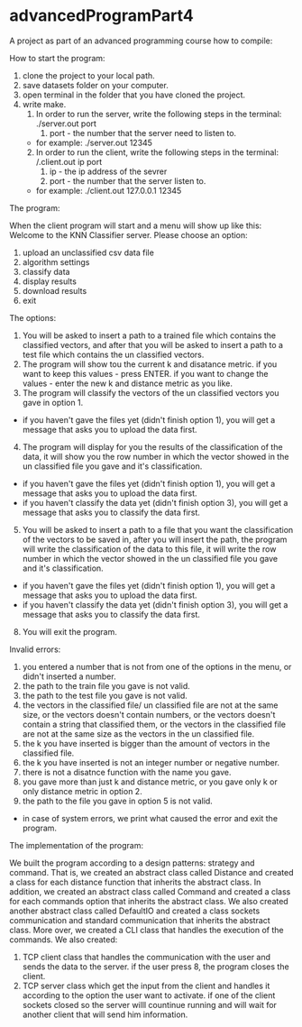 # advancedProgramPart4
A project as part of an advanced programming course how to compile:

How to start the program:

1. clone the project to your local path.
2. save datasets folder on your computer.
3. open terminal in the folder that you have cloned the project.
4. write make.
   1. In order to run the server, write the following steps in the terminal: ./server.out port
      1. port - the number that the server need to listen to.
   * for example: ./server.out 12345
   2. In order to run the client, write the following steps in the terminal: /.client.out ip port
      1. ip - the ip address of the sevrer
      2. port -  the number that the server listen to.
   * for example: ./client.out 127.0.0.1 12345
      
The program:

When the client program will start and a menu will show up like this:
   Welcome to the KNN Classifier server. Please choose an option:
   1. upload an unclassified csv data file
   2. algorithm settings
   3. classify data
   4. display results
   5. download results
   8. exit
   
The options:
1. You will be asked to insert a path to a trained file which contains the classified vectors, and after that you will be asked to insert a path to a    test file which contains the un classified vectors.
2. The program will show tou the current k and disatance metric.
if you want to keep this values - press ENTER.
if you want to change the values - enter the new k and distance metric as you like.
3. The program will classify the vectors of the un classified vectors you gave in option 1.
* if you haven't gave the files yet (didn't finish option 1), you will get a message that asks you to upload the data first.
4. The program will display for you the results of the classification of the data, it will show you the row number in which the vector showed in the un classified file you gave and it's classification.
* if you haven't gave the files yet (didn't finish option 1), you will get a message that asks you to upload the data first.
* if you haven't classify the data yet (didn't finish option 3), you will get a message that asks you to classify the data first.
5. You will be asked to insert a path to a file that you want the classification of the vectors to be saved in, after you will insert the path, the program will write the classification of the data to this file, it will write the row number in which the vector showed in the un classified file you gave and it's classification.
* if you haven't gave the files yet (didn't finish option 1), you will get a message that asks you to upload the data first.
* if you haven't classify the data yet (didn't finish option 3), you will get a message that asks you to classify the data first.
8. You will exit the program.

Invalid errors:

1. you entered a number that is not from one of the options in the menu, or didn't inserted a number.
2. the path to the train file you gave is not valid.
3. the path to the test file you gave is not valid.
4. the vectors in the classified file/ un classified file are not at the same size, or the vectors doesn't contain numbers, or the vectors doesn't contain a string that classified them, or the vectors in the classified file are not at the same size as the vectors in the un classified file.
5. the k you have inserted is bigger than the amount of vectors in the classified file.
6. the k you have inserted is not an integer number or negative number.
7. there is not a disatnce function with the name you gave.
8. you gave more than just k and distance metric, or you gave only k or only distance metric in option 2.
9. the path to the file you gave in option 5 is not valid.
* in case of system errors, we print what caused the error and exit the program.

The implementation of the program:

We built the program according to a design patterns: strategy and command. That is, we created an abstract class called Distance and created a class for each distance function that inherits the abstract class. In addition, we created an abstract class called Command and created a class for each commands option that inherits the abstract class. We also created another abstract class called DefaultIO and created a class sockets communication and standard communication that inherits the abstract class. More over, we created a CLI class that handles the execution of the commands.
We also created:
1. TCP client class that handles the communication with the user and sends the data to the server.
   if the user press 8, the program closes the client.
2. TCP server class which get the input from the client and handles it according to the option the user want to activate.
   if one of the client sockets closed so the server willl countinue running and will wait for another client that will send him information.
